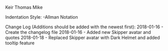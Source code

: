 Keir
Thomas
Mike

Indentation Style:
  -Allman Notation
  
Change Log (Additions should be added with the newest first):
  2018-01-16 - Create the changelog file
  2018-01-16 - Added new Skipper avatar and quotes
  2018-01-18 - Replaced Skipper avatar with Dark Helmet and added tooltip feature